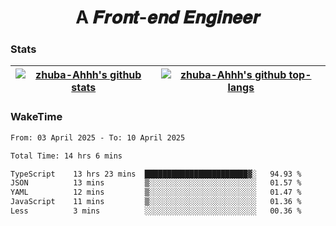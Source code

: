 <h1 align="center">A 𝑭𝒓𝒐𝒏𝒕-𝒆𝒏𝒅 𝑬𝒏𝒈𝒊𝒏𝒆𝒆𝒓</h1>

### Stats

| <a href="https://github.com/zhuba-Ahhh"><img align="center" src="https://github-readme-stats.vercel.app/api?username=zhuba-Ahhh&hide_title=true&hide_border=true&show_icons=trueline_height=21&text_color=000&icon_color=000&bg_color=0,ea6161,ffc64d,fffc4d,52fa5a&theme=graywhite" alt="zhuba-Ahhh's github stats" /> </a> | <a href="https://github.com/zhuba-Ahhh"><img align="center" src="https://github-readme-stats.vercel.app/api/top-langs/?username=zhuba-Ahhh&hide_title=true&hide_border=true&layout=compact&hide_border=true&show_icons=trueline_height=40&text_color=000&icon_color=000&bg_color=0,ea6161,ffc64d,fffc4d,52fa5a&theme=graywhite&langs_count=6" alt="zhuba-Ahhh's github top-langs"/> </a> |
| ------------- | ------------- |

### WakeTime

<!--START_SECTION:waka-->

```txt
From: 03 April 2025 - To: 10 April 2025

Total Time: 14 hrs 6 mins

TypeScript    13 hrs 23 mins  ███████████████████████▓░   94.93 %
JSON          13 mins         ▒░░░░░░░░░░░░░░░░░░░░░░░░   01.57 %
YAML          12 mins         ▒░░░░░░░░░░░░░░░░░░░░░░░░   01.47 %
JavaScript    11 mins         ▒░░░░░░░░░░░░░░░░░░░░░░░░   01.36 %
Less          3 mins          ░░░░░░░░░░░░░░░░░░░░░░░░░   00.36 %
```

<!--END_SECTION:waka-->
